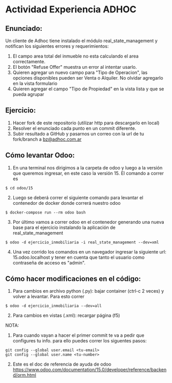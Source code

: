 # Actividad Experiencia ADHOC

## Enunciado:

Un cliente de Adhoc tiene instalado el módulo real_state_management y notifican los siguientes errores y requerimientos:

1. El campo area total del inmueble no esta calculando el area correctamente.
2. El botón "Refuse Offer" muestra un error al intentar usarlo.
3. Quieren agregar un nuevo campo para "Tipo de Operacion", las opciones disponibles pueden ser Venta o Alquiler. No olvidar agregarlo en la vista formulario
4. Quieren agregar el campo "Tipo de Propiedad" en la vista lista y que se pueda agrupar

## Ejercicio:

1. Hacer fork de este repositorio (utilizar http para descargarlo en local)
2. Resolver el enunciado cada punto en un commit diferente.
3. Subir resultado a GitHub y pasarnos un correo con la url de tu fork/branch a bz@adhoc.com.ar

## Cómo levantar Odoo:

1. En una terminal nos dirigimos a la carpeta de odoo y luego a la versión que queremos ingresar, en este caso la versión 15. El comando a correr es

```
$ cd odoo/15
```
2. Luego se deberá correr el siguiente comando para levantar el contenedor de docker donde correrá nuestro odoo

```
$ docker-compose run --rm odoo bash
```
3. Por último vamos a correr odoo en el contenedor generando una nueva base para el ejercicio instalando la aplicación de real_state_management

```
$ odoo -d ejercicio_inmobiliaria -i real_state_management --dev=xml
```
4. Una vez corrido los comandos en un navegador ingresar la siguiente url: 15.odoo.localhost y tener en cuenta que tanto el usuario como contraseña de acceso es "admin".


## Cómo hacer modificaciones en el código:

1. Para cambios en archivo python (.py): bajar container (ctrl-c 2 veces) y volver a levantar. Para esto correr

```
$ odoo -d ejercicio_inmobiliaria --dev=all
```

2. Para cambios en vistas (.xml): recargar página (f5)

NOTA:

1. Para cuando vayan a hacer el primer commit te va a pedir que configures tu info. para ello puedes correr los siguentes pasos:

```
git config --global user.email <tu-email>
git config --global user.name <tu-number>
```

2. Este es el doc de referencia de ayuda de odoo https://www.odoo.com/documentation/15.0/developer/reference/backend/orm.html
